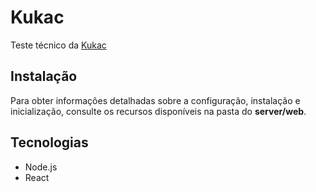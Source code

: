 # Kukac
Teste técnico da [Kukac](https://kukac.ai/)

## Instalação
Para obter informações detalhadas sobre a configuração, instalação e inicialização, consulte os recursos disponíveis na pasta do **server/web**.

## Tecnologias
- Node.js
- React